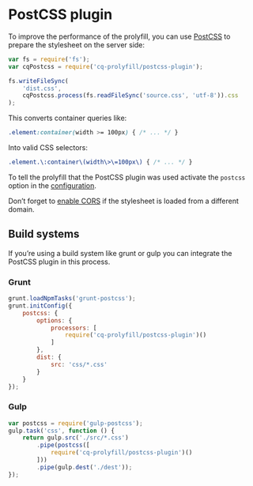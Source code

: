 # PostCSS plugin

To improve the performance of the prolyfill, you can use [PostCSS](https://github.com/postcss/postcss) to prepare the stylesheet on the server side:

```js
var fs = require('fs');
var cqPostcss = require('cq-prolyfill/postcss-plugin');

fs.writeFileSync(
	'dist.css',
	cqPostcss.process(fs.readFileSync('source.css', 'utf-8')).css
);
```

This converts container queries like:

```css
.element:container(width >= 100px) { /* ... */ }
```

Into valid CSS selectors:

```css
.element.\:container\(width\>\=100px\) { /* ... */ }
```

To tell the prolyfill that the PostCSS plugin was used activate the `postcss` option in the [configuration](config.md).

Don’t forget to [enable CORS](cors.md) if the stylesheet is loaded from a different domain.

## Build systems

If you’re using a build system like grunt or gulp you can integrate the PostCSS plugin in this process.

### Grunt

```js
grunt.loadNpmTasks('grunt-postcss');
grunt.initConfig({
	postcss: {
		options: {
			processors: [
				require('cq-prolyfill/postcss-plugin')()
			]
		},
		dist: {
			src: 'css/*.css'
		}
	}
});
```

### Gulp

```js
var postcss = require('gulp-postcss');
gulp.task('css', function () {
	return gulp.src('./src/*.css')
		.pipe(postcss([
			require('cq-prolyfill/postcss-plugin')()
		]))
		.pipe(gulp.dest('./dest'));
});
```

